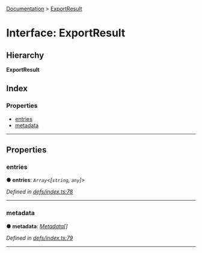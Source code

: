 [Documentation](../README.md) > [ExportResult](../interfaces/exportresult.md)

# Interface: ExportResult

## Hierarchy

**ExportResult**

## Index

### Properties

* [entries](exportresult.md#entries)
* [metadata](exportresult.md#metadata)

---

## Properties

<a id="entries"></a>

###  entries

**● entries**: *`Array`<[`string`, `any`]>*

*Defined in [defs/index.ts:78](https://github.com/badbatch/cachemap/blob/e3c87c4/packages/core/src/defs/index.ts#L78)*

___
<a id="metadata"></a>

###  metadata

**● metadata**: *[Metadata](metadata.md)[]*

*Defined in [defs/index.ts:79](https://github.com/badbatch/cachemap/blob/e3c87c4/packages/core/src/defs/index.ts#L79)*

___

